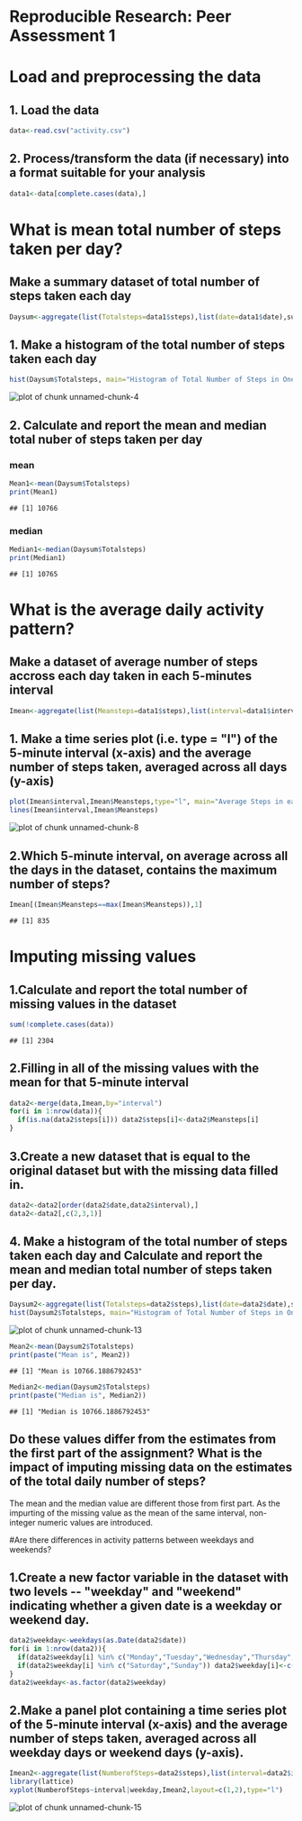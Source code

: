 Reproducible Research: Peer Assessment 1
========================================================
# Load and preprocessing the data
## 1. Load the data

```r
data<-read.csv("activity.csv")
```
## 2. Process/transform the data (if necessary) into a format suitable for your analysis

```r
data1<-data[complete.cases(data),]
```

# What is mean total number of steps taken per day?
## Make a summary dataset of total number of steps taken each day

```r
Daysum<-aggregate(list(Totalsteps=data1$steps),list(date=data1$date),sum)
```

## 1. Make a histogram of the total number of steps taken each day

```r
hist(Daysum$Totalsteps, main="Histogram of Total Number of Steps in One Day",xlab="Steps of One Day",breaks=20)
```

![plot of chunk unnamed-chunk-4](figure/unnamed-chunk-4.png) 
## 2. Calculate and report the mean and median total nuber of steps taken per day
### mean

```r
Mean1<-mean(Daysum$Totalsteps)
print(Mean1)
```

```
## [1] 10766
```
### median

```r
Median1<-median(Daysum$Totalsteps)
print(Median1)
```

```
## [1] 10765
```

# What is the average daily activity pattern?
## Make a dataset of average number of steps accross each day taken in each 5-minutes interval

```r
Imean<-aggregate(list(Meansteps=data1$steps),list(interval=data1$interval),mean)
```

## 1. Make a time series plot (i.e. type = "l") of the 5-minute interval (x-axis) and the average number of steps taken, averaged across all days (y-axis)

```r
plot(Imean$interval,Imean$Meansteps,type="l", main="Average Steps in each Interval",xlab="Interval",ylab="Average Steps")
lines(Imean$interval,Imean$Meansteps)
```

![plot of chunk unnamed-chunk-8](figure/unnamed-chunk-8.png) 

## 2.Which 5-minute interval, on average across all the days in the dataset, contains the maximum number of steps?

```r
Imean[(Imean$Meansteps==max(Imean$Meansteps)),1]
```

```
## [1] 835
```

# Imputing missing values
## 1.Calculate and report the total number of missing values in the dataset 

```r
sum(!complete.cases(data))
```

```
## [1] 2304
```

## 2.Filling in all of the missing values with the mean for that 5-minute interval

```r
data2<-merge(data,Imean,by="interval")
for(i in 1:nrow(data)){
  if(is.na(data2$steps[i])) data2$steps[i]<-data2$Meansteps[i]
}
```

## 3.Create a new dataset that is equal to the original dataset but with the missing data filled in.

```r
data2<-data2[order(data2$date,data2$interval),]
data2<-data2[,c(2,3,1)]
```

## 4. Make a histogram of the total number of steps taken each day and Calculate and report the mean and median total number of steps taken per day. 

```r
Daysum2<-aggregate(list(Totalsteps=data2$steps),list(date=data2$date),sum)
hist(Daysum2$Totalsteps, main="Histogram of Total Number of Steps in One Day 2",xlab="Steps of One Day",breaks=20)
```

![plot of chunk unnamed-chunk-13](figure/unnamed-chunk-13.png) 

```r
Mean2<-mean(Daysum2$Totalsteps)
print(paste("Mean is", Mean2))
```

```
## [1] "Mean is 10766.1886792453"
```

```r
Median2<-median(Daysum2$Totalsteps)
print(paste("Median is", Median2))
```

```
## [1] "Median is 10766.1886792453"
```
## Do these values differ from the estimates from the first part of the assignment? What is the impact of imputing missing data on the estimates of the total daily number of steps?
The mean and the median value are different those from first part. As the impurting of the missing value as the mean of the same interval, non-integer numeric values are introduced.

#Are there differences in activity patterns between weekdays and weekends?
## 1.Create a new factor variable in the dataset with two levels -- "weekday" and "weekend" indicating whether a given date is a weekday or weekend day.

```r
data2$weekday<-weekdays(as.Date(data2$date))
for(i in 1:nrow(data2)){
  if(data2$weekday[i] %in% c("Monday","Tuesday","Wednesday","Thursday","Friday")) data2$weekday[i]<-c("weekday")
  if(data2$weekday[i] %in% c("Saturday","Sunday")) data2$weekday[i]<-c("weekend")
}
data2$weekday<-as.factor(data2$weekday)
```

## 2.Make a panel plot containing a time series plot of the 5-minute interval (x-axis) and the average number of steps taken, averaged across all weekday days or weekend days (y-axis). 

```r
Imean2<-aggregate(list(NumberofSteps=data2$steps),list(interval=data2$interval,weekday=data2$weekday),mean)
library(lattice)
xyplot(NumberofSteps~interval|weekday,Imean2,layout=c(1,2),type="l")
```

![plot of chunk unnamed-chunk-15](figure/unnamed-chunk-15.png) 


